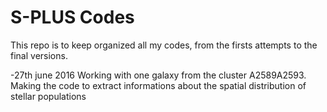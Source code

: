 # S-PLUS Codes
This repo is to keep organized all my codes, from the firsts attempts to the final versions.

-27th june 2016
Working with one galaxy from the cluster A2589A2593.
Making the code to extract informations about the spatial distribution of stellar populations


